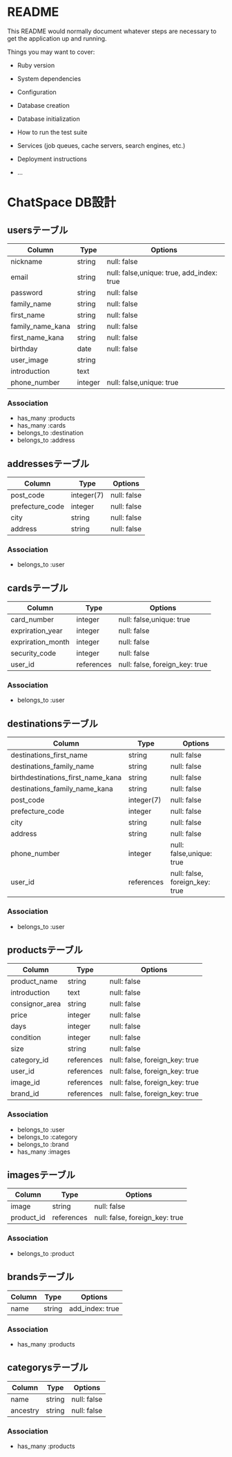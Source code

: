 # README

This README would normally document whatever steps are necessary to get the
application up and running.

Things you may want to cover:

* Ruby version

* System dependencies

* Configuration

* Database creation

* Database initialization

* How to run the test suite

* Services (job queues, cache servers, search engines, etc.)

* Deployment instructions

* ...


# ChatSpace DB設計
## usersテーブル
|Column|Type|Options|
|------|----|-------|
|nickname|string|null: false|
|email|string|null: false,unique: true, add_index: true|
|password|string|null: false|
|family_name|string|null: false|
|first_name|string|null: false|
|family_name_kana|string|null: false|
|first_name_kana|string|null: false|
|birthday|date|null: false|
|user_image|string|
|introduction|text|
|phone_number|integer|null: false,unique: true|
### Association
- has_many :products
- has_many :cards
- belongs_to :destination
- belongs_to :address

## addressesテーブル
|Column|Type|Options|
|------|----|-------|
|post_code|integer(7)|null: false|
|prefecture_code|integer|null: false|
|city|string|null: false|
|address|string|null: false|
### Association
- belongs_to :user

## cardsテーブル
|Column|Type|Options|
|------|----|-------|
|card_number|integer|null: false,unique: true|
|expriration_year|integer|null: false|
|expriration_month|integer|null: false|
|security_code|integer|null: false|
|user_id|references|null: false, foreign_key: true|
### Association
- belongs_to :user

## destinationsテーブル
|Column|Type|Options|
|------|----|-------|
|destinations_first_name|string|null: false|
|destinations_family_name|string|null: false|
|birthdestinations_first_name_kana|string|null: false|
|destinations_family_name_kana|string|null: false|
|post_code|integer(7)|null: false|
|prefecture_code|integer|null: false|
|city|string|null: false|
|address|string|null: false|
|phone_number|integer|null: false,unique: true|
|user_id|references|null: false, foreign_key: true|
### Association
- belongs_to :user

## productsテーブル
|Column|Type|Options|
|------|----|-------|
|product_name|string|null: false|
|introduction|text|null: false|
|consignor_area|string|null: false|
|price|integer|null: false|
|days|integer|null: false|
|condition|integer|null: false|
|size|string|null: false|
|category_id|references|null: false, foreign_key: true|
|user_id|references|null: false, foreign_key: true|
|image_id|references|null: false, foreign_key: true|
|brand_id|references|null: false, foreign_key: true|
### Association
- belongs_to :user
- belongs_to :category
- belongs_to :brand
- has_many :images

## imagesテーブル
|Column|Type|Options|
|------|----|-------|
|image|string|null: false|
|product_id|references|null: false, foreign_key: true|
### Association
- belongs_to :product

## brandsテーブル
|Column|Type|Options|
|------|----|-------|
|name|string|add_index: true|
### Association
- has_many :products

## categorysテーブル
|Column|Type|Options|
|------|----|-------|
|name|string|null: false|
|ancestry|string|null: false|
### Association
- has_many :products
